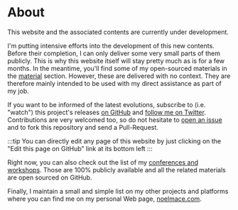 # About

This website and the associated contents are currently under development.

I'm putting intensive efforts into the development of this new contents. Before their completion, I can only deliver some very small parts of them publicly. This is why this website itself will stay pretty much as is for a few months. In the meantime, you'll find some of my open-sourced materials in the [material](/material/) section. However, these are delivered with no context. They are therefore mainly intended to be used with my direct assistance as part of my job.

If you want to be informed of the latest evolutions, subscribe to (i.e. "watch") this project's releases [on GitHub](https://github.com/fullwebdev/fullwebdev) and [follow me on Twitter](https://twitter.com/noel_mace). Contributions are very welcomed too, so do not hesitate to [open an issue](https://github.com/fullwebdev/fullwebdev/issues/new) and to fork this repository and send a Pull-Request.

:::tip
You can directly edit any page of this website by just clicking on the "Edit this page on GitHub" link at its bottom left
:::

Right now, you can also check out the list of my [conferences and workshops](/conferences/). Those are 100% publicly available and all the related materials are open sourced on GitHub.

Finally, I maintain a small and simple list on my other projects and platforms where you can find me on my personal Web page, [noelmace.com](https://noelmace.com).

